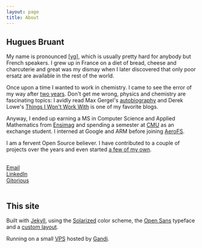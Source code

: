 ```yaml
---
layout: page
title: About
---
```


Hugues Bruant
-------------

My name is pronounced [\[yg\]](http://en.wikipedia.org/wiki/Help:IPA_for_French),
which is usually pretty hard for anybody but French speakers. I grew up in France on a
diet of bread, cheese and charcuterie and great was my dismay when I later discovered that
only poor ersatz are available in the rest of the world.

Once upon a time I wanted to work in chemistry. I came to see the error of my way after
[two years](http://en.wikipedia.org/wiki/Classe_pr%C3%A9paratoire_aux_grandes_%C3%A9coles).
Don't get me wrong, physics and chemistry are fascinating topics: I avidly read Max Gergel's
[autobiography](http://www.sciencemadness.org/library/books/gergel_isopropyl_bromide.pdf)
and Derek Lowe's [Things I Won't Work With](http://pipeline.corante.com/archives/things_i_wont_work_with/)
is one of my favorite blogs.

Anyway, I ended up earning a MS in Computer Science and Applied Mathematics from
[Ensimag](http://ensimag.grenoble-inp.fr/) and spending a semester at [CMU](http://scs.cmu.edu)
as an exchange student. I interned at Google and ARM before joining [AeroFS](https://aerofs.com).

I am a fervent Open Source believer. I have contributed to a couple of projects over
the years and even started [a few of my own](/pages/projects.html).

<br/>

<div class="contactbar">
  <div class="contactitem"><a href="mailto:hugues@bruant.info">Email</a></div>
  <div class="contactitem"><a href="http://www.linkedin.com/in/huguesbruant">LinkedIn</a></div>
  <div class="contactitem"><a href="https://gitorious.org/+hugues">Gitorious</a></div>
</div>

<br/>


This site
---------

Built with [Jekyll](http://jekyllrb.com), using the [Solarized](http://ethanschoonover.com/solarized)
color scheme, the [Open Sans](http://www.google.com/fonts#QuickUsePlace:quickUse/Family:Open+Sans)
typeface and a [custom layout](http://gitorious.org/bruant-info).

Running on a small [VPS](/articles/vps-setup/) hosted by [Gandi](https://gandi.net).
